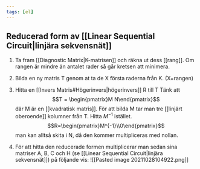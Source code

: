 ```yaml
---
tags: [el]
---
```


## Reducerad form av [[Linear Sequential Circuit|linjära sekvensnät]]
1. Ta fram [[Diagnostic Matrix|K-matrisen]] och räkna ut dess [[rang]]. Om rangen är mindre än antalet rader så går kretsen att minimera. 

2. Bilda en ny matris T genom at ta de X första raderna från K.  (X=rangen) 

3. Hitta en [[Invers Matris#Högerinvers|högerinvers]] R till T
Tänk att $$T = \begin{pmatrix}M N\end{pmatrix}$$ där M är en [[kvadratisk matris]]. För att bilda M tar man tre [[linjärt oberoende]] kolumner från T. Hitta $M^{-1}$ istället. 
$$R=\begin{pmatrix}M^{-1}\\0\end{pmatrix}$$
man kan alltså skita i N, då den kommer multipliceras med nollan.

4. För att hitta den reducerade formen multiplicerar man sedan sina matriser A, B, C och H (se [[Linear Sequential Circuit|linjära sekvensnät]]) på följande vis:
![[Pasted image 20211028104922.png]]